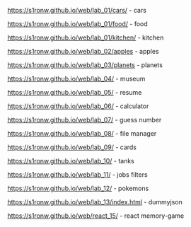 https://s1ronw.github.io/web/lab_01/cars/ - cars

https://s1ronw.github.io/web/lab_01/food/ - food 

https://s1ronw.github.io/web/lab_01/kitchen/ - kitchen

https://s1ronw.github.io/web/lab_02/apples - apples

https://s1ronw.github.io/web/lab_03/planets - planets

https://s1ronw.github.io/web/lab_04/ - museum

https://s1ronw.github.io/web/lab_05/ - resume

https://s1ronw.github.io/web/lab_06/ - calculator

https://s1ronw.github.io/web/lab_07/ - guess number

https://s1ronw.github.io/web/lab_08/ - file manager

https://s1ronw.github.io/web/lab_09/ - cards

https://s1ronw.github.io/web/lab_10/ - tanks

https://s1ronw.github.io/web/lab_11/ - jobs filters

https://s1ronw.github.io/web/lab_12/ - pokemons

https://s1ronw.github.io/web/lab_13/index.html - dummyjson

https://s1ronw.github.io/web/react_15/ - react memory-game
